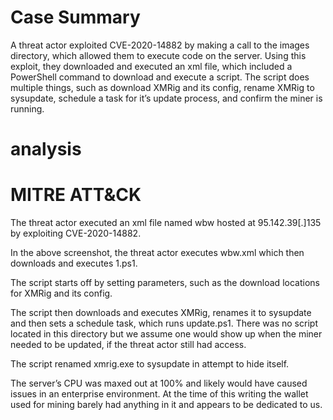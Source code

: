# Case Summary

A threat actor exploited CVE-2020-14882 by making a call to the images directory, which allowed them to execute code on the server. Using this exploit, they downloaded and executed an xml file, which included a PowerShell command to download and execute a script. The script does multiple things, such as download XMRig and its config, rename XMRig to sysupdate, schedule a task for it’s update process, and confirm the miner is running.

# analysis

# MITRE ATT&CK

The threat actor executed an xml file named wbw hosted at 95.142.39[.]135 by exploiting CVE-2020-14882.

In the above screenshot, the threat actor executes wbw.xml which then downloads and executes 1.ps1.



The script starts off by setting parameters, such as the download locations for XMRig and its config.

The script then downloads and executes XMRig, renames it to sysupdate and then sets a schedule task, which runs update.ps1. There was no script located in this directory but we assume one would show up when the miner needed to be updated, if the threat actor still had access.



The script renamed xmrig.exe to sysupdate in attempt to hide itself.

The server’s CPU was maxed out at 100% and likely would have caused issues in an enterprise environment. At the time of this writing the wallet used for mining barely had anything in it and appears to be dedicated to us.

